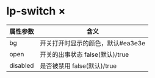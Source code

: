 # lp-switch ×

属性参数     | 含义
-------- | ----- 
bg   | 开关打开时显示的颜色，默认#ea3e3e
open | 开关的出事状态 false(默认)/true
disabled | 是否被禁用 false(默认)/true